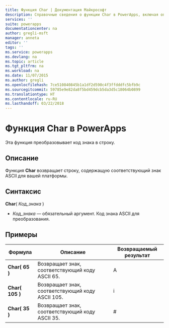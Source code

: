 ```yaml
---
title: Функция Char | Документация Майкрософт
description: Справочные сведения о функции Char в PowerApps, включая описание синтаксиса и примеры.
services: ''
suite: powerapps
documentationcenter: na
author: gregli-msft
manager: anneta
editor: ''
tags: ''
ms.service: powerapps
ms.devlang: na
ms.topic: article
ms.tgt_pltfrm: na
ms.workload: na
ms.date: 11/07/2015
ms.author: gregli
ms.openlocfilehash: 7ce510840845b1a1df2d590c4f3ffdddfc5bfb9c
ms.sourcegitcommit: 59785e9e82da8f5bd459dcb5da3d5c18064b0899
ms.translationtype: HT
ms.contentlocale: ru-RU
ms.lasthandoff: 03/22/2018
---
```

# <a name="char-function-in-powerapps"></a>Функция Char в PowerApps
Эта функция преобразовывает код знака в строку.

## <a name="description"></a>Описание
Функция **Char** возвращает строку, содержащую соответствующий знак ASCII для вашей платформы.

## <a name="syntax"></a>Синтаксис
**Char**( *Код_знака* )

* *Код_знака* — обязательный аргумент. Код знака ASCII для преобразования.

## <a name="examples"></a>Примеры
| Формула | Описание | Возвращаемый результат |
| --- | --- | --- |
| **Char( 65 )** |Возвращает знак, соответствующий коду ASCII 65. |A |
| **Char( 105 )** |Возвращает знак, соответствующий коду ASCII 105. |i |
| **Char( 35 )** |Возвращает знак, соответствующий коду ASCII 35. |# |

